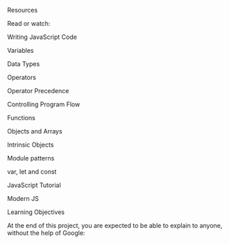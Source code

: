 Resources

Read or watch:



Writing JavaScript Code

Variables

Data Types

Operators

Operator Precedence

Controlling Program Flow

Functions

Objects and Arrays

Intrinsic Objects

Module patterns

var, let and const

JavaScript Tutorial

Modern JS

Learning Objectives

At the end of this project, you are expected to be able to explain to anyone, without the help of Google:
